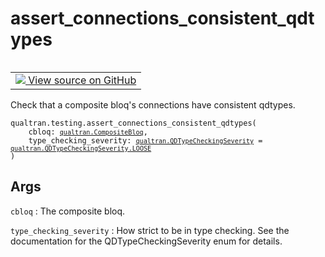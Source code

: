 # assert_connections_consistent_qdtypes


<table class="tfo-notebook-buttons tfo-api nocontent" align="left">
<td>
  <a target="_blank" href="https://github.com/quantumlib/Qualtran/blob/main/qualtran/testing.py#L149-L166">
    <img src="https://www.tensorflow.org/images/GitHub-Mark-32px.png" />
    View source on GitHub
  </a>
</td>
</table>



Check that a composite bloq's connections have consistent qdtypes.


<pre class="devsite-click-to-copy prettyprint lang-py tfo-signature-link">
<code>qualtran.testing.assert_connections_consistent_qdtypes(
    cbloq: <a href="../../qualtran/CompositeBloq.html"><code>qualtran.CompositeBloq</code></a>,
    type_checking_severity: <a href="../../qualtran/QDTypeCheckingSeverity.html"><code>qualtran.QDTypeCheckingSeverity</code></a> = <a href="../../qualtran/QDTypeCheckingSeverity.html#LOOSE"><code>qualtran.QDTypeCheckingSeverity.LOOSE</code></a>
)
</code></pre>



<!-- Placeholder for "Used in" -->


<h2 class="add-link">Args</h2>

`cbloq`<a id="cbloq"></a>
: The composite bloq.

`type_checking_severity`<a id="type_checking_severity"></a>
: How strict to be in type checking. See the documentation
  for the QDTypeCheckingSeverity enum for details.


